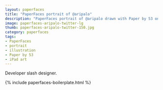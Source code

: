 ```yaml
---
layout: paperfaces
title: "PaperFaces portrait of @aripalo"
description: "PaperFaces portrait of @aripalo drawn with Paper by 53 on an iPad."
image: paperfaces-aripalo-twitter-lg
thumb: paperfaces-aripalo-twitter-150.jpg
category: paperfaces
tags: 
- PaperFaces
- portrait
- illustration
- Paper by 53
- iPad art
---
```


Developer slash designer.

{% include paperfaces-boilerplate.html %}